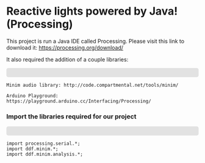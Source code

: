 <h1> Reactive lights powered by Java! (Processing)</h1>

This project is run a Java IDE called Processing. Please visit this link to download it:
https://processing.org/download/

It also required the addition of a couple libraries: 
<p style="font-size: 13px;
    font-family: Consolas,Menlo,Monaco,Lucida Console,Liberation Mono,DejaVu Sans Mono,Bitstream Vera Sans Mono,Courier New,monospace,sans-serif;
    line-height: 1.30769231;
    color: #fffff;
    background-color: #e2e2e2;
    border-radius: 5px;
    margin: 0;
    padding: 12px;
    overflow: auto;
    scrollbar-color: var(--scrollbar) transparent;">
    
    Minim audio library: http://code.compartmental.net/tools/minim/
    
    Arduino Playground: https://playground.arduino.cc/Interfacing/Processing/
    
</p>


<h3> Import the libraries required for our project </h3>
<p style="font-size: 13px;
    font-family: Consolas,Menlo,Monaco,Lucida Console,Liberation Mono,DejaVu Sans Mono,Bitstream Vera Sans Mono,Courier New,monospace,sans-serif;
    line-height: 1.30769231;
    color: #fffff;
    background-color: #e2e2e2;
    border-radius: 5px;
    margin: 0;
    padding: 12px;
    overflow: auto;
    scrollbar-color: var(--scrollbar) transparent;">
    
    import processing.serial.*;
    import ddf.minim.*;
    import ddf.minim.analysis.*;
</p>
